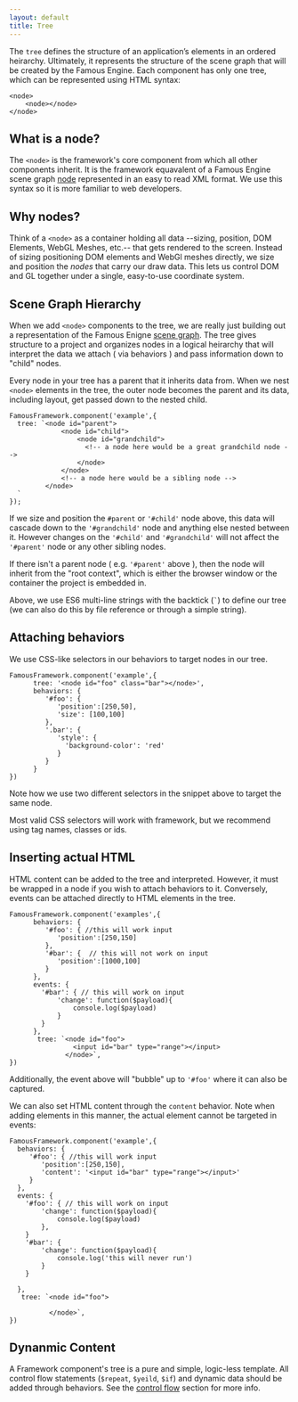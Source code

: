 ```yaml
---
layout: default
title: Tree
---
```


The `tree` defines the structure of an application’s elements in an ordered heirarchy. Ultimately, it represents the structure of the scene graph that will be created by the Famous Engine. Each component has only one tree, which can be represented using HTML syntax:

	<node>
	    <node></node>
	</node>


<h2 id="node">What is a node?</h2>

 The `<node>` is the framework's core component from which all other components inherit. It is the framework equavalent of a Famous Engine scene graph [node]() represented in an easy to read XML format. We use this syntax so it is more familiar to web developers. 

## Why nodes?

Think of a `<node>` as a container holding all data --sizing, position, DOM Elements, WebGL Meshes, etc.-- that gets rendered to the screen. Instead of sizing positioning DOM elements and WebGl meshes directly, we size and position the _nodes_ that carry our draw data. This lets us control DOM and GL together under a single, easy-to-use coordinate system. 

<h2 id="scene-graph">Scene Graph Hierarchy</h2>

When we add `<node>` components to the tree, we are really just building out a representation of the Famous Enigne [scene graph](http://famous.org/learn/scene-graph.html). The tree gives structure to a project and organizes nodes in a logical heirarchy that will interpret the data we attach ( via behaviors ) and pass information down to "child" nodes. 

Every node in your tree has a parent that it inherits data from. When we nest `<node>` elements in the tree, the outer node becomes the parent and its data, including layout, get passed down to the nested child. 

    FamousFramework.component('example',{
      tree: `<node id="parent">
                 <node id="child">
                     <node id="grandchild">
                       <!-- a node here would be a great grandchild node -->
                     </node>
                 </node>
                 <!-- a node here would be a sibling node -->
             </node>
      `
    });

If we size and position the `#parent` or `'#child'` node above, this data will cascade down to the `'#grandchild'` node and anything else nested between it. However changes on the `'#child'` and `'#grandchild'` will not affect the `'#parent'` node or any other sibling nodes.

If there isn't a parent node ( e.g. `'#parent'` above ), then the node will inherit from the "root context", which is either the browser window or the container the project is embedded in.

Above, we use ES6 multi-line strings with the backtick (<code>&#96;</code>) to define our tree (we can also do this by file reference or through a simple string).

## Attaching behaviors

We use CSS-like selectors in our behaviors to target nodes in our tree. 

    FamousFramework.component('example',{
          tree: '<node id="foo" class="bar"></node>',
          behaviors: {
             '#foo': {
                'position':[250,50],
                'size': [100,100]
             },
             '.bar': {
                'style': {
                  'background-color': 'red'
                }
             }
          }
    })

Note how we use two different selectors in the snippet above to target the same node.

Most valid CSS selectors will work with framework, but we recommend using tag names, classes or ids. 

## Inserting actual HTML

HTML content can be added to the tree and interpreted. However, it must be wrapped in a node if you wish to attach behaviors to it. Conversely, events can be attached directly to HTML elements in the tree. 

    FamousFramework.component('examples',{
          behaviors: {
             '#foo': { //this will work input
                'position':[250,150]
             },
             '#bar': {  // this will not work on input
                'position':[1000,100] 
             }
          },
          events: {
            '#bar': { // this will work on input
                'change': function($payload){
                    console.log($payload)
                }
            }
          },
           tree: `<node id="foo">
                    <input id="bar" type="range"></input>
                  </node>`,
    })
Additionally, the event above will "bubble" up to `'#foo'` where it can also be captured. 

We can also set HTML content through the `content` behavior. Note when adding elements in this manner, the actual element cannot be targeted in events:

    FamousFramework.component('example',{
      behaviors: {
         '#foo': { //this will work input
            'position':[250,150],
            'content': '<input id="bar" type="range"></input>'
         }
      },
      events: {
        '#foo': { // this will work on input
            'change': function($payload){
                console.log($payload)
            },
        }
        '#bar': {
            'change': function($payload){
                console.log('this will never run')
            }
        }
        
      },
       tree: `<node id="foo">
                
              </node>`,
    })

## Dynanmic Content

 A Framework component's tree is a pure and simple, logic-less template. All control flow statements (`$repeat`, `$yeild`, `$if`) and dynamic data should be added through behaviors. See the [control flow](control-flow.html) section for more info.


